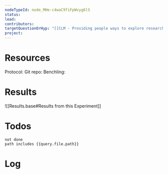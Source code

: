 ```yaml
---
nodeTypeId: node_MHe-c4waC9fiFpWvyg6lS
status:
lead:
contributors:
targetQuestionOrHyp: "[[CLM - Providing people ways to explore research information in ways that align with their domain values supports better information seeking]]"
project:
---
```

# Resources

Protocol:
Git repo:
Benchling: 
# Results

![[Results.base#Results from this Experiment]]
# Todos
```tasks
not done
path includes {{query.file.path}}
```
# Log

